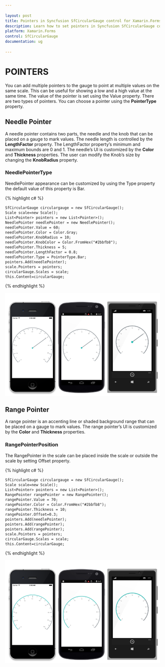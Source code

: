 ```yaml
---

layout: post
title: Pointers in Syncfusion SfCircularGauge control for Xamarin.Forms
description: Learn how to set pointers in Syncfusion SfCircularGauge control 
platform: Xamarin.Forms
control: SfCircularGauge
documentation: ug

---
```


# POINTERS

You can add multiple pointers to the gauge to point at multiple values on the same scale. This can be useful for showing a low and a high value at the same time. The value of the pointer is set using the Value property. There are two types of pointers. You can choose a pointer using the **PointerType** property. 

## Needle Pointer

A needle pointer contains two parts, the needle and the knob that can be placed on a gauge to mark values. The needle length is controlled by the **LengthFactor** property. The LengthFactor property’s minimum and maximum bounds are 0 and 1. The needle’s UI is customized by the **Color** and **Thickness** properties. The user can modify the Knob’s size by changing the **KnobRadius** property.

### NeedlePointerType

NeedlePointer appearance can be customized by using the Type property the default value of this property is Bar.


{% highlight c# %}

    SfCircularGauge circulargauge = new SfCircularGauge();
    Scale scale=new Scale();
    List<Pointer> pointers = new List<Pointer>();
    NeedlePointer needlePointer = new NeedlePointer();
    needlePointer.Value = 60;
    needlePointer.Color = Color.Gray;
    needlePointer.KnobRadius = 10;
    needlePointer.KnobColor = Color.FromHex("#2bbfb8");
    needlePointer.Thickness = 5;
    needlePointer.LengthFactor = 0.8;
    needlePointer.Type = PointerType.Bar;
    pointers.Add(needlePointer);
    scale.Pointers = pointers;
    circularGauge.Scales = scale;
    this.Content=circularGauge;

{% endhighlight %}

![](pointers_images/needle-pointer/needle-pointer.png)

## Range Pointer

A range pointer is an accenting line or shaded background range that can be placed on a gauge to mark values. The range pointer’s UI is customized by the **Color** and **Thickness** properties.

### RangePointerPosition

The RangePointer in the scale can be placed inside the scale or outside the scale by setting Offset property.


{% highlight c# %}

    SfCircularGauge circulargauge = new SfCircularGauge();
    Scale scale=new Scale();
    List<Pointer> pointers = new List<Pointer>();
    RangePointer rangePointer = new RangePointer();
    rangePointer.Value = 70;
    rangePointer.Color = Color.FromHex("#2bbfb8");
    rangePointer.Thickness = 10;
    rangePointer.Offset=0.3;
    pointers.Add(needlePointer);
    pointers.Add(rangePointer);
    pointers.Add(rangePointer);
    scale.Pointers = pointers;
    circularGauge.Scales = scale;
    this.Content=circularGauge;

{% endhighlight %}

![](pointers_images/range-pointer/range-pointer.png)
